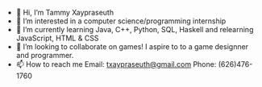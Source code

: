 - 👋 Hi, I’m Tammy Xaypraseuth
- 👀 I’m interested in a computer science/programming internship
- 🌱 I’m currently learning Java, C++, Python, SQL, Haskell and relearning JavaScript, HTML & CSS
- 💞️ I’m looking to collaborate on games! I aspire to to a game designner and programmer.
- 📫 How to reach me Email: txaypraseuth@gmail.com Phone: (626)476-1760

<!---
tammyxa/tammyxa is a ✨ special ✨ repository because its `README.md` (this file) appears on your GitHub profile.
You can click the Preview link to take a look at your changes.
--->
